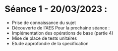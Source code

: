 # Séance 1 - 20/03/2023 :
 - Prise de connaissance du sujet
 - Découverte de l'AES
Pour la prochaine séance :
 - Implémentation des opérations de base (partie 4)
 - Mise de place de tests unitaires
 - Etude approfondie de la specification 